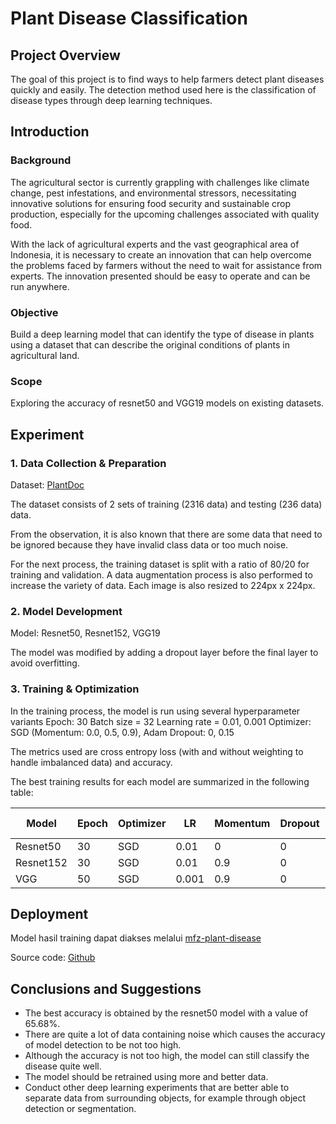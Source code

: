 # Plant Disease Classification

## Project Overview

The goal of this project is to find ways to help farmers detect plant diseases quickly and easily. The detection method used here is the classification of disease types through deep learning techniques.

## Introduction
### Background

The agricultural sector is currently grappling with challenges like climate change, pest infestations, and environmental stressors, necessitating innovative solutions for ensuring food security and sustainable crop production, especially for the upcoming challenges associated with quality food.

With the lack of agricultural experts and the vast geographical area of Indonesia, it is necessary to create an innovation that can help overcome the problems faced by farmers without the need to wait for assistance from experts. The innovation presented should be easy to operate and can be run anywhere.

### Objective

Build a deep learning model that can identify the type of disease in plants using a dataset that can describe the original conditions of plants in agricultural land.

### Scope

Exploring the accuracy of resnet50 and VGG19 models on existing datasets.

## Experiment

### 1. Data Collection & Preparation

Dataset: [PlantDoc](https://www.kaggle.com/datasets/abdulhasibuddin/plant-doc-dataset)

The dataset consists of 2 sets of training (2316 data) and testing (236 data) data.

From the observation, it is also known that there are some data that need to be ignored because they have invalid class data or too much noise.

For the next process, the training dataset is split with a ratio of 80/20 for training and validation. A data augmentation process is also performed to increase the variety of data. Each image is also resized to 224px x 224px.

### 2. Model Development

Model: Resnet50, Resnet152, VGG19

The model was modified by adding a dropout layer before the final layer to avoid overfitting.

### 3. Training & Optimization

In the training process, the model is run using several hyperparameter variants
Epoch: 30
Batch size = 32
Learning rate = 0.01, 0.001
Optimizer: SGD (Momentum: 0.0, 0.5, 0.9), Adam
Dropout: 0, 0.15

The metrics used are cross entropy loss (with and without weighting to handle imbalanced data) and accuracy.

The best training results for each model are summarized in the following table:

Model | Epoch | Optimizer | LR | Momentum | Dropout | Train lost | Train acc | Val lost | Val acc | Testing acc
--- | --- | --- | --- | --- | --- | --- | --- | --- | --- | --- |
Resnet50 | 30 | SGD | 0.01 | 0 | 0 | 0.334 | 89.64 | 1.094 | 65.66 | 65.68
Resnet152 | 30 | SGD | 0.01 | 0.9 | 0 | 0.557 | 79.5 | 1.293 | 63.83 | 62.89
VGG | 50 | SGD | 0.001 | 0.9 | 0 | 0.829 | 72.10 | 1.273 | 64.15 | 59.32

## Deployment

Model hasil training dapat diakses melalui [mfz-plant-disease](https://mfz-plant-disease.streamlit.app/)

Source code: [Github](https://github.com/mfatihz/streamlit-plant-disease)

## Conclusions and Suggestions

* The best accuracy is obtained by the resnet50 model with a value of 65.68%.
* There are quite a lot of data containing noise which causes the accuracy of model detection to be not too high.
* Although the accuracy is not too high, the model can still classify the disease quite well.
* The model should be retrained using more and better data.
* Conduct other deep learning experiments that are better able to separate data from surrounding objects, for example through object detection or segmentation.
